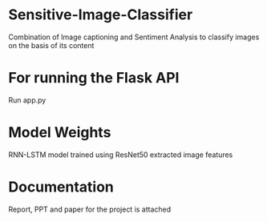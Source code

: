 # Sensitive-Image-Classifier
Combination of Image captioning and Sentiment Analysis to classify images on the basis of its content

# For running the Flask API
Run app.py

# Model Weights
RNN-LSTM model trained using ResNet50 extracted image features

# Documentation
Report, PPT and paper for the project is attached 
